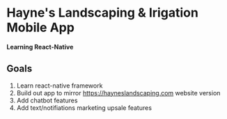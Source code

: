 # Hayne's Landscaping & Irigation Mobile App

**Learning React-Native**

## Goals
1. Learn react-native framework
1. Build out app to mirror https://hayneslandscaping.com website version
1. Add chatbot features
1. Add text/notifiations marketing upsale features